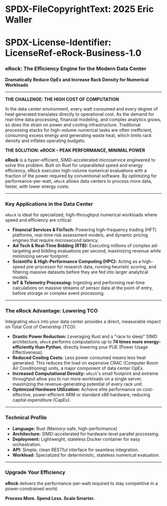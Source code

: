 # SPDX-FileCopyrightText: 2025 Eric Waller
# SPDX-License-Identifier: LicenseRef-eRock-Business-1.0

### **eRock: The Efficiency Engine for the Modern Data Center**

**Dramatically Reduce OpEx and Increase Rack Density for Numerical Workloads**

---

**THE CHALLENGE: THE HIGH COST OF COMPUTATION**

In the data center environment, every watt consumed and every degree of heat generated translates directly to operational cost. As the demand for real-time data processing, financial modeling, and complex analytics grows, so does the strain on power and cooling infrastructure. Traditional processing stacks for high-volume numerical tasks are often inefficient, consuming excess energy and generating waste heat, which limits rack density and inflates operating budgets.

**THE SOLUTION: eROCK – PEAK PERFORMANCE, MINIMAL POWER**

**eRock** is a hyper-efficient, SIMD-accelerated microservice engineered to solve this problem. Built on Rust for unparalleled speed and energy efficiency, eRock executes high-volume numerical evaluations with a fraction of the power required by conventional software. By optimizing for performance-per-watt, `eRock` allows data centers to process more data, faster, with lower energy costs.

---

### **Key Applications in the Data Center**

`eRock` is ideal for specialized, high-throughput numerical workloads where speed and efficiency are critical:

*   **Financial Services & FinTech:** Powering high-frequency trading (HFT) platforms, real-time risk assessment models, and dynamic pricing engines that require microsecond latency.
*   **Ad Tech & Real-Time Bidding (RTB):** Executing millions of complex ad-targeting and bidding evaluations per second, maximizing revenue while minimizing server footprint.
*   **Scientific & High-Performance Computing (HPC):** Acting as a high-speed pre-processor for research data, running heuristic scoring, and filtering massive datasets before they are fed into larger analytical models.
*   **IoT & Telemetry Processing:** Ingesting and performing real-time calculations on massive streams of sensor data at the point of entry, before storage or complex event processing.

---

### **The eRock Advantage: Lowering TCO**

Integrating `eRock` into your data center provides a direct, measurable impact on Total Cost of Ownership (TCO):

*   **Drastic Power Reduction:** Leveraging Rust and a "race to sleep" SIMD architecture, `eRock` performs computations up to **74 times more energy-efficiently than Python**, directly lowering your PUE (Power Usage Effectiveness).
*   **Reduced Cooling Costs:** Less power consumed means less heat generated. This reduces the load on expensive CRAC (Computer Room Air Conditioning) units, a major component of data center OpEx.
*   **Increased Computational Density:** `eRock`'s small footprint and extreme throughput allow you to run more workloads on a single server, maximizing the revenue-generating potential of every rack unit.
*   **Optimized Hardware Utilization:** Achieve elite performance on cost-effective, power-efficient ARM or standard x86 hardware, reducing capital expenditure (CapEx).

---

### **Technical Profile**

*   **Language:** Rust (Memory-safe, high-performance)
*   **Architecture:** SIMD-accelerated for hardware-level parallel processing.
*   **Deployment:** Lightweight, stateless Docker container for easy orchestration.
*   **API:** Simple, clean RESTful interface for seamless integration.
*   **Workload:** Specialized for deterministic, stateless numerical evaluation.

---

### **Upgrade Your Efficiency**

**eRock** delivers the performance-per-watt required to stay competitive in a power-constrained world.

**Process More. Spend Less. Scale Smarter.**
